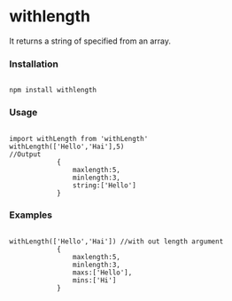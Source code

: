 # withlength

It returns a string of specified from an array.


### Installation

<pre><code>
npm install withlength
</code></pre>

### Usage

<pre><code>
import withLength from 'withLength'
withLength(['Hello','Hai'],5) 
//Output
            {
                maxlength:5,
                minlength:3,
                string:['Hello']
            }
</code></pre>

### Examples

<pre><code>
withLength(['Hello','Hai']) //with out length argument
            {
                maxlength:5,
                minlength:3,
                maxs:['Hello'],
                mins:['Hi']
            }   
</code></pre>